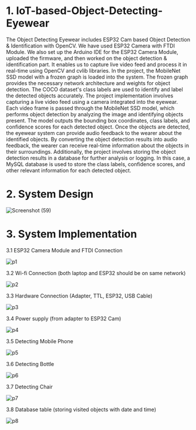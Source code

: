 # 1. IoT-based-Object-Detecting-Eyewear
The Object Detecting Eyewear includes ESP32 Cam based Object Detection & Identification with OpenCV. We have used ESP32 Camera with FTDI Module. We also set up the Arduino IDE for the ESP32 Camera Module, uploaded the firmware, and then worked on the object detection & identification part. It enables us to capture live video feed and process it in real-time using OpenCV and cvlib libraries.
In the project, the MobileNet SSD model with a frozen graph is loaded into the system. The frozen graph provides the necessary network architecture and weights for object detection. The COCO dataset's class labels are used to identify and label the detected objects accurately.
The project implementation involves capturing a live video feed using a camera integrated into the eyewear. Each video frame is passed through the MobileNet SSD model, which performs object detection by analyzing the image and identifying objects present. The model outputs the bounding box coordinates, class labels, and confidence scores for each detected object.
Once the objects are detected, the eyewear system can provide audio feedback to the wearer about the identified objects. By converting the object detection results into audio feedback, the wearer can receive real-time information about the objects in their surroundings.
Additionally, the project involves storing the object detection results in a database for further analysis or logging. In this case, a MySQL database is used to store the class labels, confidence scores, and other relevant information for each detected object.
# 2. System Design
![Screenshot (59)](https://github.com/slokesh2405/IoT-based-Object-Detecting-Eyewear/assets/62741314/78da15fb-f145-4aea-a4c1-c9be802fdc4d)
# 3. System Implementation
3.1 ESP32 Camera Module and FTDI Connection

![p1](https://github.com/slokesh2405/IoT-based-Object-Detecting-Eyewear/assets/62741314/f2ed4ed6-235d-45e6-b6c2-debca49418c1) 

3.2 Wi-fi Connection (both laptop and ESP32 should be on same network)

![p2](https://github.com/slokesh2405/IoT-based-Object-Detecting-Eyewear/assets/62741314/513fd682-e80d-4271-9044-92cbf221cec5)

3.3 Hardware Connection (Adapter, TTL, ESP32, USB Cable)

![p3](https://github.com/slokesh2405/IoT-based-Object-Detecting-Eyewear/assets/62741314/3b1d41ae-6a4e-4ef3-ae8f-aab918a541ec)

3.4 Power supply (from adapter to ESP32 Cam)

![p4](https://github.com/slokesh2405/IoT-based-Object-Detecting-Eyewear/assets/62741314/f1ce9d3e-5754-472d-967c-a0f2393c0c76)

3.5 Detecting Mobile Phone

![p5](https://github.com/slokesh2405/IoT-based-Object-Detecting-Eyewear/assets/62741314/e4c3c6fb-826e-48f8-9974-7f820f3b3bff)

3.6 Detecting Bottle

![p6](https://github.com/slokesh2405/IoT-based-Object-Detecting-Eyewear/assets/62741314/44242ed1-6661-49df-9722-3a8effd32d87)

3.7 Detecting Chair

![p7](https://github.com/slokesh2405/IoT-based-Object-Detecting-Eyewear/assets/62741314/ead58d34-aa10-48ac-9487-56671782068b)

3.8 Database table (storing visited objects with date and time)

![p8](https://github.com/slokesh2405/IoT-based-Object-Detecting-Eyewear/assets/62741314/2ffc56dd-0956-4ea6-8aaf-c5138840981b)
